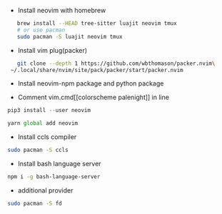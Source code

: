 - Install neovim with homebrew

```bash
   brew install --HEAD tree-sitter luajit neovim tmux
   # or use pacman
   sudo pacman -S luajit neovim tmux
```

- Install vim plug(packer)

```bash
   git clone --depth 1 https://github.com/wbthomason/packer.nvim\
 ~/.local/share/nvim/site/pack/packer/start/packer.nvim
```

- Install neovim-npm package and python package

- Comment vim.cmd[[colorscheme palenight]] in line

```python
pip3 install --user neovim
```

```javascript
yarn global add neovim
```

- Install ccls compiler

```bash
sudo pacman -S ccls
```

- Install bash language server

```bash
npm i -g bash-language-server
```

- additional provider

```bash
sudo pacman -S fd
```
